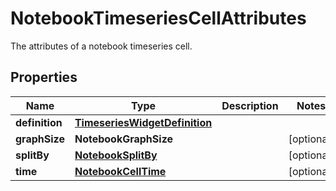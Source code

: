 

# NotebookTimeseriesCellAttributes

The attributes of a notebook timeseries cell.

## Properties

Name | Type | Description | Notes
------------ | ------------- | ------------- | -------------
**definition** | [**TimeseriesWidgetDefinition**](TimeseriesWidgetDefinition.md) |  | 
**graphSize** | **NotebookGraphSize** |  |  [optional]
**splitBy** | [**NotebookSplitBy**](NotebookSplitBy.md) |  |  [optional]
**time** | [**NotebookCellTime**](NotebookCellTime.md) |  |  [optional]




